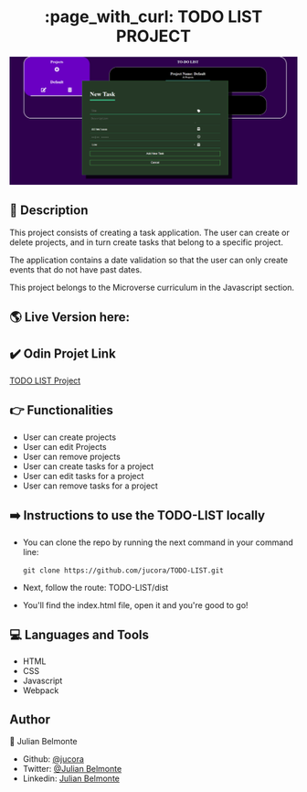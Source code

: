 <h1 align="center">:page_with_curl: TODO LIST PROJECT</h1>

<p align="center">
  <img src="src/images/cover.png">
</p>

## :pencil: Description

This project consists of creating a task application. The user can create or delete projects, and in turn create tasks that belong to a specific project.

The application contains a date validation so that the user can only create events that do not have past dates.

This project belongs to the Microverse curriculum in the Javascript section.

## :earth_americas: Live Version here:



## :heavy_check_mark: Odin Projet Link

[TODO LIST Project](https://www.theodinproject.com/courses/javascript/lessons/todo-list)

## :point_right: Functionalities

- User can create projects
- User can edit Projects
- User can remove projects
- User can create tasks for a project
- User can edit tasks for a project
- User can remove tasks for a project

## :arrow_right: Instructions to use the TODO-LIST locally

- You can clone the repo by running the next command in your command line: 
  <p><code>git clone https://github.com/jucora/TODO-LIST.git</code></p>

- Next, follow the route: TODO-LIST/dist

- You'll find the index.html file, open it and you're good to go!

## :computer: Languages and Tools

- HTML
- CSS
- Javascript
- Webpack

## Author

:man: Julian Belmonte

- Github: [@jucora](https://github.com/jucora)
- Twitter: [@Julian Belmonte](twitter.com/JulianBelmonte)
- Linkedin: [Julian Belmonte](linkedin.com/in/julianbel)
